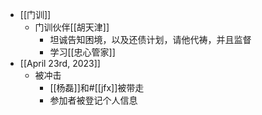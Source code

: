 - [[门训]]
    - 门训伙伴[[胡天津]]
        - 坦诚告知困境，以及还债计划，请他代祷，并且监督
        - 学习[[忠心管家]]
- [[April 23rd, 2023]]
    -  被冲击
        - [[杨磊]]和#[[jfx]]被带走
        - 参加者被登记个人信息
